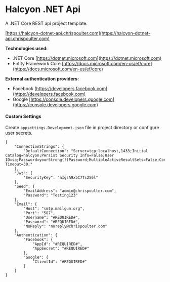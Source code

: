 # Halcyon .NET Api

A .NET Core REST api project template.

[https://halcyon-dotnet-api.chrispoulter.com](https://halcyon-dotnet-api.chrispoulter.com)

**Technologies used:**

- .NET Core 
[https://dotnet.microsoft.com](https://dotnet.microsoft.com)
- Entity Framework Core
[https://docs.microsoft.com/en-us/ef/core](https://docs.microsoft.com/en-us/ef/core)

**External authentication providers:**

- Facebook
[https://developers.facebook.com](https://developers.facebook.com)
- Google 
[https://console.developers.google.com](https://console.developers.google.com)

#### Custom Settings

Create `appsettings.Development.json` file in project directory or configure user secrets.

```
{
	"ConnectionStrings": {
		"DefaultConnection": "Server=tcp:localhost,1433;Initial Catalog=halcyon;Persist Security Info=False;User ID=sa;Password=yourStrong(!)Password;MultipleActiveResultSets=False;Connection Timeout=30;"
	},
	"Jwt": {
		"SecurityKey": "nIgsA9xbC7Ts256l"
	},
	"Seed": {
		"EmailAddress": "admin@chrispoulter.com",
		"Password": "Testing123"
	},
	"Email": {
		"Host": "smtp.mailgun.org",
		"Port": "587",
		"Username": "#REQUIRED#",
		"Password": "#REQUIRED#",
		"NoReply": "noreply@chrispoulter.com"
	},
	"Authentication": {
		"Facebook": {
			"AppId": "#REQUIRED#",
			"AppSecret": "#REQUIRED#"
		},
		"Google": {
			"ClientId": "#REQUIRED#"
		}
	}
}
```